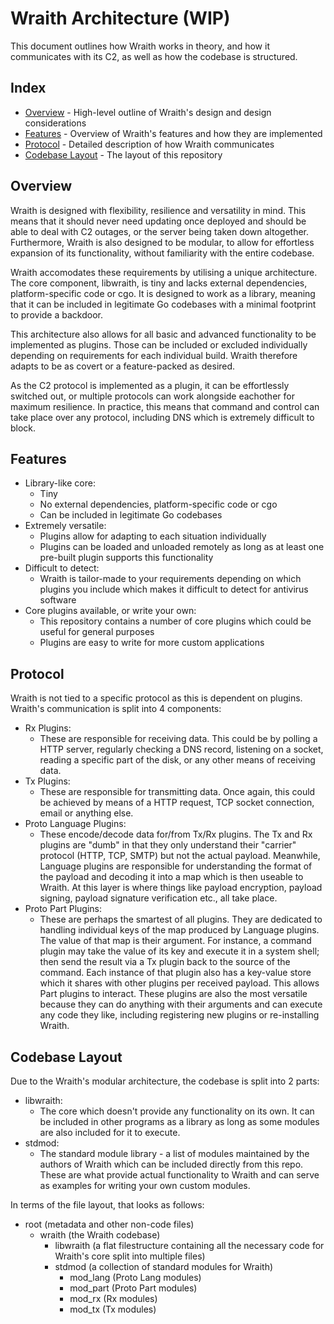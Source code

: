 # Wraith Architecture (WIP)
This document outlines how Wraith works in theory, and how it communicates with its C2, as well as how the codebase is structured.

## Index
- [Overview](#overview) - High-level outline of Wraith's design and design considerations
- [Features](#features) - Overview of Wraith's features and how they are implemented
- [Protocol](#protocol) - Detailed description of how Wraith communicates
- [Codebase Layout](#codebase-layout) - The layout of this repository

## Overview
Wraith is designed with flexibility, resilience and versatility in mind. This means that it should never need updating once deployed and should be able to deal with C2 outages, or the server being taken down altogether. Furthermore, Wraith is also designed to be modular, to allow for effortless expansion of its functionality, without familiarity with the entire codebase.

Wraith accomodates these requirements by utilising a unique architecture. The core component, libwraith, is tiny and lacks external dependencies, platform-specific
code or cgo. It is designed to work as a library, meaning that it can be included in legitimate Go codebases with a minimal footprint to provide a backdoor.

This architecture also allows for all basic and advanced functionality to be implemented as plugins. Those can be included or excluded individually depending on
requirements for each individual build. Wraith therefore adapts to be as covert or a feature-packed as desired.

As the C2 protocol is implemented as a plugin, it can be effortlessly switched out, or multiple protocols can work alongside eachother for maximum resilience.
In practice, this means that command and control can take place over any protocol, including DNS which is extremely difficult to block.

## Features
- Library-like core:
  - Tiny
  - No external dependencies, platform-specific code or cgo
  - Can be included in legitimate Go codebases
- Extremely versatile:
  - Plugins allow for adapting to each situation individually
  - Plugins can be loaded and unloaded remotely as long as at least one pre-built plugin supports this functionality
- Difficult to detect:
  - Wraith is tailor-made to your requirements depending on which plugins you include which makes it difficult to detect for antivirus software
- Core plugins available, or write your own:
  - This repository contains a number of core plugins which could be useful for general purposes
  - Plugins are easy to write for more custom applications

## Protocol
Wraith is not tied to a specific protocol as this is dependent on plugins. Wraith's communication is split into 4 components:
- Rx Plugins:
  - These are responsible for receiving data. This could be by polling a HTTP server, regularly checking a DNS record, listening on a socket,
  reading a specific part of the disk, or any other means of receiving data.
- Tx Plugins:
  - These are responsible for transmitting data. Once again, this could be achieved by means of a HTTP request, TCP socket connection, email or
  anything else.
- Proto Language Plugins:
  - These encode/decode data for/from Tx/Rx plugins. The Tx and Rx plugins are "dumb" in that they only understand their "carrier" protocol (HTTP, TCP, SMTP)
  but not the actual payload. Meanwhile, Language plugins are responsible for understanding the format of the payload and decoding it into a map which
  is then useable to Wraith. At this layer is where things like payload encryption, payload signing, payload signature verification etc., all take place.
- Proto Part Plugins:
  - These are perhaps the smartest of all plugins. They are dedicated to handling individual keys of the map produced by Language plugins. The value of that
  map is their argument. For instance, a command plugin may take the value of its key and execute it in a system shell; then send the result via a Tx plugin
  back to the source of the command. Each instance of that plugin also has a key-value store which it shares with other plugins per received payload. This allows
  Part plugins to interact. These plugins are also the most versatile because they can do anything with their arguments and can execute any code they like, including
  registering new plugins or re-installing Wraith.

## Codebase Layout
Due to the Wraith's modular architecture, the codebase is split into 2 parts:
- libwraith:
  - The core which doesn't provide any functionality on its own. It can be included in other programs as a library as long as some modules are also included for it
  to execute.
- stdmod:
  - The standard module library - a list of modules maintained by the authors of Wraith which can be included directly from this repo. These are what provide actual
  functionality to Wraith and can serve as examples for writing your own custom modules.

In terms of the file layout, that looks as follows:

- root (metadata and other non-code files)
  - wraith (the Wraith codebase)
    - libwraith (a flat filestructure containing all the necessary code for Wraith's core split into multiple files)
    - stdmod (a collection of standard modules for Wraith)
      - mod_lang (Proto Lang modules)
      - mod_part (Proto Part modules)
      - mod_rx (Rx modules)
      - mod_tx (Tx modules)